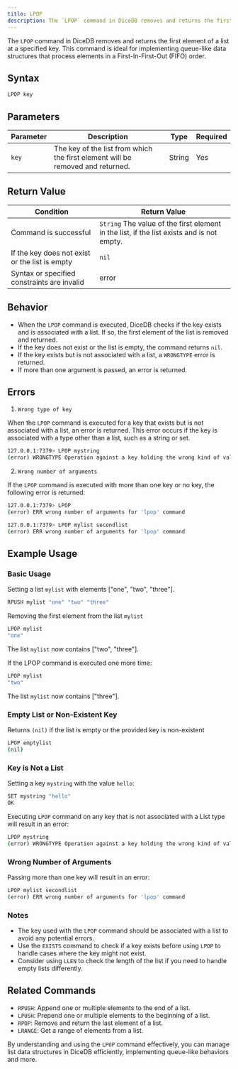 ```yaml
---
title: LPOP
description: The `LPOP` command in DiceDB removes and returns the first element of a list at a specified key. This command is ideal for implementing queue-like data structures that process elements in a First-In-First-Out (FIFO) order.
---
```


The `LPOP` command in DiceDB removes and returns the first element of a list at a specified key. This command is ideal for implementing queue-like data structures that process elements in a First-In-First-Out (FIFO) order.

## Syntax

```bash
LPOP key
```

## Parameters

| Parameter   | Description                                                                     | Type    | Required |
| ----------- | --------------------------------------------------------------------------------| ------- | -------- |
| `key`       | The key of the list from which the first element will be removed and returned.  | String  | Yes      |



## Return Value

| Condition                                      | Return Value                                                                              |
|------------------------------------------------|-------------------------------------------------------------------------------------------|
| Command is successful                          | `String` The value of the first element in the list, if the list exists and is not empty. |
| If the key does not exist or the list is empty | `nil`                                                                                     |
| Syntax or specified constraints are invalid    |  error                                                                                    |



## Behavior

- When the `LPOP` command is executed, DiceDB checks if the key exists and is associated with a list. If so, the first element of the list is removed and returned.
- If the key does not exist or the list is empty, the command returns `nil`.
- If the key exists but is not associated with a list, a `WRONGTYPE` error is returned.
- If more than one argument is passed, an error is returned.

## Errors

1. `Wrong type of key`

When the `LPOP` command is executed for a key that exists but is not associated with a list, an error is returned. This error occurs if the key is associated with a type other than a list, such as a string or set.

```bash
127.0.0.1:7379> LPOP mystring
(error) WRONGTYPE Operation against a key holding the wrong kind of value
```
2. `Wrong number of arguments`

If the `LPOP` command is executed with more than one key or no key, the following error is returned:

```bash
127.0.0.1:7379> LPOP
(error) ERR wrong number of arguments for 'lpop' command
```

```bash
127.0.0.1:7379> LPOP mylist secondlist
(error) ERR wrong number of arguments for 'lpop' command
```

## Example Usage

### Basic Usage
Setting a list `mylist` with elements \["one", "two", "three"\].

```bash
RPUSH mylist "one" "two" "three"
```
Removing the first element from the list `mylist`

```bash
LPOP mylist
"one"
```

The list `mylist` now contains \["two", "three"\].

If the LPOP command is executed one more time:
```bash
LPOP mylist
"two"
```

The list `mylist` now contains \["three"\].



### Empty List or Non-Existent Key

Returns `(nil)` if the list is empty or the provided key is non-existent

```bash
LPOP emptylist
(nil)
```




### Key is Not a List

Setting a key `mystring` with the value `hello`:

```bash
SET mystring "hello"
OK
```

Executing `LPOP` command on any key that is not associated with a List type will result in an error:

```bash
LPOP mystring
(error) WRONGTYPE Operation against a key holding the wrong kind of value
```

### Wrong Number of Arguments

Passing more than one key will result in an error:

```bash
LPOP mylist secondlist
(error) ERR wrong number of arguments for 'lpop' command
```

### Notes

- The key used with the `LPOP` command should be associated with a list to avoid any potential errors.
- Use the `EXISTS` command to check if a key exists before using `LPOP` to handle cases where the key might not exist.
- Consider using `LLEN` to check the length of the list if you need to handle empty lists differently.

## Related Commands

- `RPUSH`: Append one or multiple elements to the end of a list.
- `LPUSH`: Prepend one or multiple elements to the beginning of a list.
- `RPOP`: Remove and return the last element of a list.
- `LRANGE`: Get a range of elements from a list.

By understanding and using the `LPOP` command effectively, you can manage list data structures in DiceDB efficiently, implementing queue-like behaviors and more.

